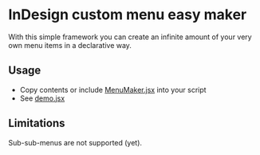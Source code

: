 # InDesign custom menu easy maker

With this simple framework you can create an infinite amount of your very own menu items in a declarative way.

## Usage
- Copy contents or include [MenuMaker.jsx](src/MenuMaker.jsx) into your script
- See [demo.jsx](src/demo.jsx)

## Limitations
Sub-sub-menus are not supported (yet).
